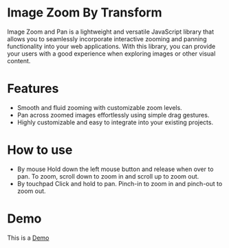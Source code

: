 # Image Zoom By Transform

Image Zoom and Pan is a lightweight and versatile JavaScript library that allows you to seamlessly incorporate interactive zooming and panning functionality into your web applications.
With this library, you can provide your users with a good experience when exploring images or other visual content.

# Features

* Smooth and fluid zooming with customizable zoom levels.
* Pan across zoomed images effortlessly using simple drag gestures.
* Highly customizable and easy to integrate into your existing projects.

# How to use

* By mouse
  Hold down the left mouse button and release when over to pan. To zoom, scroll down to zoom in and scroll up to zoom out.
* By touchpad
  Click and hold to pan. Pinch-in to zoom in and pinch-out to zoom out.

# Demo

This is a [Demo](http://htmlpreview.github.io/?https://github.com/pmad01/image-zoom-by-transform/blob/main/Version%202/v2.html)

